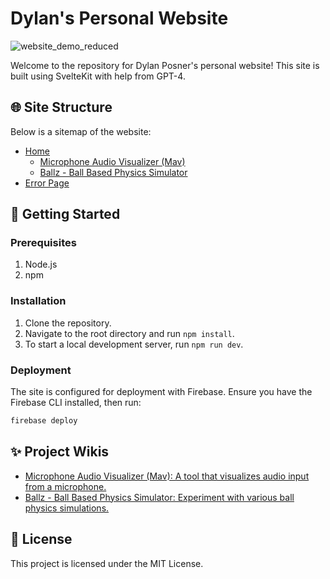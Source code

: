 # Dylan's Personal Website

![website_demo_reduced](https://github.com/dylantypo/dylantypo.github.io/assets/53228244/53396b58-e950-4cfd-9cc8-4b15f624a204)

Welcome to the repository for Dylan Posner's personal website! This site is built using SvelteKit with help from GPT-4.

## 🌐 Site Structure

Below is a sitemap of the website:

- [Home](https://dylanposner.com/)
  - [Microphone Audio Visualizer (Mav)](https://dylanposner.com/mav)
  - [Ballz - Ball Based Physics Simulator](https://dylanposner.com/ballz)
- [Error Page](https://dylanposner.com/error)

## 🚀 Getting Started

### Prerequisites

1. Node.js
2. npm

### Installation

1. Clone the repository.
2. Navigate to the root directory and run `npm install`.
3. To start a local development server, run `npm run dev`.

### Deployment

The site is configured for deployment with Firebase. Ensure you have the Firebase CLI installed, then run:

```bash
firebase deploy
```

## ✨ Project Wikis
- [Microphone Audio Visualizer (Mav): A tool that visualizes audio input from a microphone.](https://github.com/dylantypo/dylantypo.github.io/wiki/Microphone-Audio-Visualizer)
- [Ballz - Ball Based Physics Simulator: Experiment with various ball physics simulations.](https://github.com/dylantypo/dylantypo.github.io/wiki/A-Ball-Based-Physics-Simulator)

## 📜 License
This project is licensed under the MIT License.
